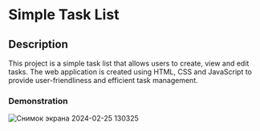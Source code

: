 # Simple Task List

## Description
This project is a simple task list that allows users to create, view and edit tasks. The web application is created using HTML, CSS and JavaScript to provide user-friendliness and efficient task management.
### Demonstration
![Снимок экрана 2024-02-25 130325](https://github.com/Alexander-Domnenko/client-side-programming/assets/91257943/397e4f59-b00e-483d-8d2e-e132953bcb60)
